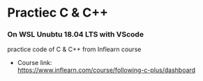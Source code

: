 # Practiec C & C++

### On WSL Unubtu 18.04 LTS with VScode
  
practice code of C & C++ from Inflearn course  

  
- Course link:  
https://www.inflearn.com/course/following-c-plus/dashboard

